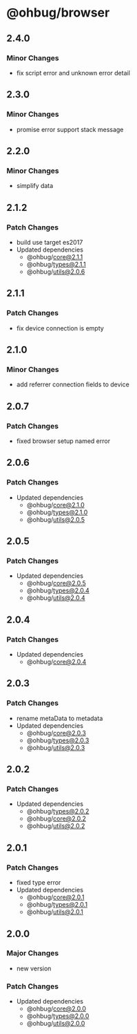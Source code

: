 # @ohbug/browser

## 2.4.0

### Minor Changes

- fix script error and unknown error detail

## 2.3.0

### Minor Changes

- promise error support stack message

## 2.2.0

### Minor Changes

- simplify data

## 2.1.2

### Patch Changes

- build use target es2017
- Updated dependencies
  - @ohbug/core@2.1.1
  - @ohbug/types@2.1.1
  - @ohbug/utils@2.0.6

## 2.1.1

### Patch Changes

- fix device connection is empty

## 2.1.0

### Minor Changes

- add referrer connection fields to device

## 2.0.7

### Patch Changes

- fixed browser setup named error

## 2.0.6

### Patch Changes

- Updated dependencies
  - @ohbug/core@2.1.0
  - @ohbug/types@2.1.0
  - @ohbug/utils@2.0.5

## 2.0.5

### Patch Changes

- Updated dependencies
  - @ohbug/core@2.0.5
  - @ohbug/types@2.0.4
  - @ohbug/utils@2.0.4

## 2.0.4

### Patch Changes

- Updated dependencies
  - @ohbug/core@2.0.4

## 2.0.3

### Patch Changes

- rename metaData to metadata
- Updated dependencies
  - @ohbug/core@2.0.3
  - @ohbug/types@2.0.3
  - @ohbug/utils@2.0.3

## 2.0.2

### Patch Changes

- Updated dependencies
  - @ohbug/types@2.0.2
  - @ohbug/core@2.0.2
  - @ohbug/utils@2.0.2

## 2.0.1

### Patch Changes

- fixed type error
- Updated dependencies
  - @ohbug/core@2.0.1
  - @ohbug/types@2.0.1
  - @ohbug/utils@2.0.1

## 2.0.0

### Major Changes

- new version

### Patch Changes

- Updated dependencies
  - @ohbug/core@2.0.0
  - @ohbug/types@2.0.0
  - @ohbug/utils@2.0.0
